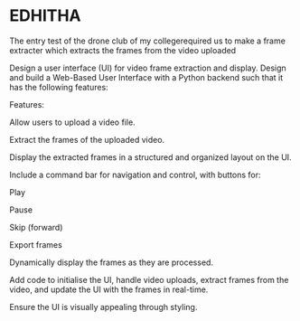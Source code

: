 # EDHITHA
The entry test of the drone club of my collegerequired us to make a frame extracter which extracts the frames from the video uploaded

Design a user interface (UI) for video frame extraction and display. Design and build a Web-Based User Interface with a Python backend such that it has the following features:

Features:

Allow users to upload a video file.

Extract the frames of the uploaded video.

Display the extracted frames in a structured and organized layout on the UI.

Include a command bar for navigation and control, with buttons for:

 Play
 
 Pause
 
 Skip (forward)
 
 Export frames

Dynamically display the frames as they are processed.

Add code to initialise the UI, handle video uploads, extract frames from the video, and update the UI with the frames in real-time.

Ensure the UI is visually appealing through styling.


